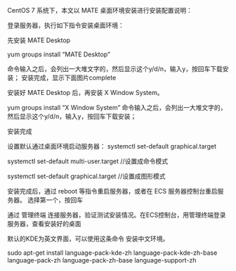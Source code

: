 CentOS 7 系统下，本文以 MATE 桌面环境安装进行安装配置说明：

登录服务器，执行如下指令安装桌面环境：

先安装 MATE Desktop

yum groups install “MATE Desktop”

命令输入之后，会列出一大堆文字的，然后显示这个y/d/n，输入y，按回车下载安装； 
安装完成，显示下面图片complete

安装好 MATE Desktop 后，再安装 X Window System。

yum groups install “X Window System” 
命令输入之后，会列出一大堆文字的，然后显示这个y/d/n，输入y，按回车下载安装；

安装完成

设置默认通过桌面环境启动服务器： 
systemctl set-default graphical.target

systemctl set-default multi-user.target //设置成命令模式

systemctl set-default graphical.target //设置成图形模式

安装完成后，通过 reboot 等指令重启服务器，或者在 ECS 服务器控制台重启服务器。 
选择第一个，按回车

通过 管理终端 连接服务器，验证测试安装情况。在ECS控制台，用管理终端登录服务器，查看安装好的桌面

默认的KDE为英文界面，可以使用这条命令 安装中文环境。


sudo apt-get install language-pack-kde-zh language-pack-kde-zh-base language-pack-zh language-pack-zh-base language-support-zh